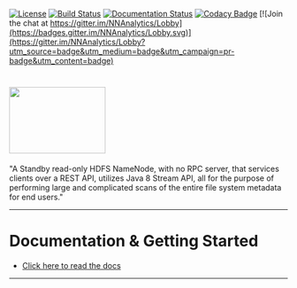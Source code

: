 [![License](http://img.shields.io/:license-Apache%202-blue.svg)](http://www.apache.org/licenses/LICENSE-2.0.txt)
[![Build Status](https://travis-ci.com/paypal/NNAnalytics.svg?branch=master)](https://travis-ci.com/paypal/NNAnalytics)
[![Documentation Status](https://readthedocs.org/projects/nnanalytics/badge/?version=latest)](https://nnanalytics.readthedocs.io/en/latest/)
[![Codacy Badge](https://api.codacy.com/project/badge/Grade/acc8afc858ff485ea67653b23c8ea82b)](https://github.com/paypal/NNAnalytics/pulls) 
[![Join the chat at https://gitter.im/NNAnalytics/Lobby](https://badges.gitter.im/NNAnalytics/Lobby.svg)](https://gitter.im/NNAnalytics/Lobby?utm_source=badge&utm_medium=badge&utm_campaign=pr-badge&utm_content=badge)

# <img src="docs/images/NNA-logo.png" width="174" height="120" />

"A Standby read-only HDFS NameNode, with no RPC server, that services clients over a REST API, utilizes Java 8 Stream API, all for the purpose of performing large and complicated scans of the entire file system metadata for end users."

__________________________________________________________________________________________________________________


# Documentation & Getting Started

  * [Click here to read the docs](http://nnanalytics.readthedocs.io/)

__________________________________________________________________________________________________________________
